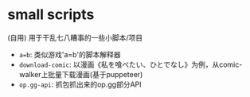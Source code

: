 # small scripts
(自用) 用于干乱七八糟事的一些小脚本/项目
+ `a=b`: 类似游戏'a=b'的脚本解释器
+ `download-comic`: 以漫画《私を喰べたい、ひとでなし》为例，从comic-walker上批量下载漫画(基于puppeteer)
+ `op.gg-api`: 抓包抓出来的op.gg部分API
